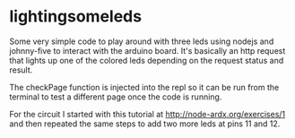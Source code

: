 lightingsomeleds
================

Some very simple code to play around with three leds using nodejs and johnny-five to interact with the arduino board. It's basically an http request that lights up one of the colored leds depending on the request status and result.

The checkPage function is injected into the repl so it can be run from the terminal to test a different page once the code is running.

For the circuit I started with this tutorial at http://node-ardx.org/exercises/1 and then repeated the same steps to add two more leds at pins 11 and 12.
